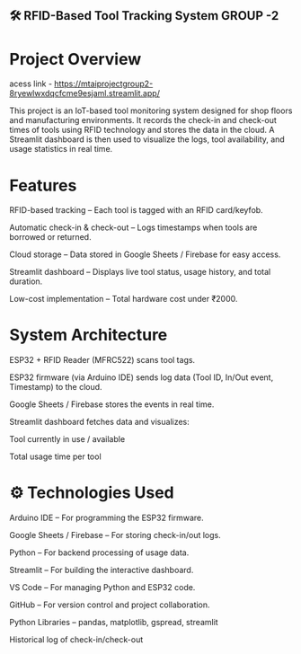 ## 🛠️ RFID-Based Tool Tracking System GROUP -2 
# Project Overview
acess link - https://mtaiprojectgroup2-8ryewlwxdqcfcme9esjaml.streamlit.app/ 

This project is an IoT-based tool monitoring system designed for shop floors and manufacturing environments.
It records the check-in and check-out times of tools using RFID technology and stores the data in the cloud.
A Streamlit dashboard is then used to visualize the logs, tool availability, and usage statistics in real time.

# Features

 RFID-based tracking – Each tool is tagged with an RFID card/keyfob.

 Automatic check-in & check-out – Logs timestamps when tools are borrowed or returned.

 Cloud storage – Data stored in Google Sheets / Firebase for easy access.

 Streamlit dashboard – Displays live tool status, usage history, and total duration.

 Low-cost implementation – Total hardware cost under ₹2000.

# System Architecture

ESP32 + RFID Reader (MFRC522) scans tool tags.

ESP32 firmware (via Arduino IDE) sends log data (Tool ID, In/Out event, Timestamp) to the cloud.

Google Sheets / Firebase stores the events in real time.

Streamlit dashboard fetches data and visualizes:

Tool currently in use / available

Total usage time per tool


# ⚙️ Technologies Used

Arduino IDE – For programming the ESP32 firmware.

Google Sheets / Firebase – For storing check-in/out logs.

Python – For backend processing of usage data.

Streamlit – For building the interactive dashboard.

VS Code – For managing Python and ESP32 code.

GitHub – For version control and project collaboration.

Python Libraries – pandas, matplotlib, gspread, streamlit

Historical log of check-in/check-out

